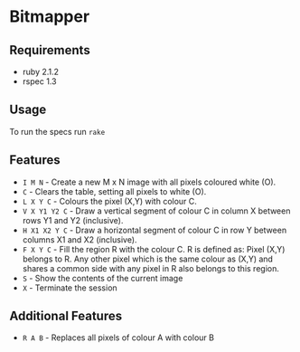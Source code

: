 # Bitmapper

## Requirements

- ruby   2.1.2
- rspec 1.3

## Usage

To run the specs run 
    `rake`
    
## Features
- `I M N` - Create a new M x N image with all pixels coloured white (O).
- `C` - Clears the table, setting all pixels to white (O).
- `L X Y C` - Colours the pixel (X,Y) with colour C.
- `V X Y1 Y2 C` - Draw a vertical segment of colour C in column X between rows Y1 and Y2 (inclusive).
- `H X1 X2 Y C` - Draw a horizontal segment of colour C in row Y between columns X1 and X2 (inclusive).
- `F X Y C` - Fill the region R with the colour C. R is defined as: Pixel (X,Y) belongs to R. Any other pixel which is the same colour as (X,Y) and shares a common side with any pixel in R also belongs to this region.
- `S` - Show the contents of the current image
- `X` - Terminate the session

## Additional Features
- `R A B` - Replaces all pixels of colour A with colour B